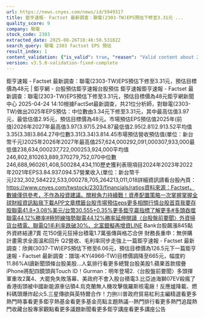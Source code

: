 ```yaml
---
url: https://news.cnyes.com/news/id/5949317
title: 鉅亨速報- Factset 最新調查：聯電(2303-TW)EPS預估下修至3.31元 ...
quality_score: 9
company: 聯電
stock_code: 2303
extracted_date: 2025-08-26T18:46:50.531822
search_query: 聯電 2303 factset EPS 預估
result_index: 1
content_validation: {"is_valid": true, "reason": "Valid content about 2303"}
version: v3.5.0-validation-fixed-complete
---
```


鉅亨速報 - Factset 最新調查：聯電(2303-TW)EPS預估下修至3.31元，預估目標價為48元 | 鉅亨網 - 台股預估‌‌鉅亨速報台股預估 鉅亨速報鉅亨速報 - Factset 最新調查：聯電(2303-TW)EPS預估下修至3.31元，預估目標價為48元鉅亨網新聞中心 2025-04-24 14:10‌根據FactSet最新調查，共21位分析師，對聯電(2303-TW)做出2025年EPS預估：中位數由3.34元下修至3.31元，其中最高估值3.97元，最低估值2.95元，預估目標價為48元。市場預估EPS預估值2025年(前值)2026年2027年最高值3.97(3.97)5.294.87最低值2.95(2.81)2.913.52平均值3.35(3.38)3.864.27中位數3.31(3.34)3.814.45市場預估營收‌預估值(單位：新台幣千元)2025年2026年2027年最高值257,624,000292,091,000307,933,000最低值238,634,000237,722,000253,924,000平均值246,802,810263,889,370279,752,070中位數246,688,960261,408,500284,434,110歷史獲利表現項目2024年2023年2022年2021年EPS3.84.937.094.57營業收入(單位：新台幣千元)232,302,584222,533,000278,705,264213,011,018詳細資訊請看台股內頁：https://www.cnyes.com/twstock/2303/financials/ratios資料來源：Factset，數據僅供參考，不作為投資建議。關稅角力持續戰！資產配置策略一次掌握掌握全球財經資訊點我下載APP文章標籤台股市場預估eps更多相關行情台股首頁我要存股聯電41.8+3.08%美元/台幣30.555+0.35%更多鉅亨贏指標了解更多#多頭吞噬聯電44.12%勝率#極短線強勢聯電44.12%勝率延伸閱讀〈台股盤前要聞〉外資掃貨台積電、聯電Q1毛利率跌破30%、北富銀擬再增資LINE Bank台股飆漲845點 外資終結連7賣 花150億元狂掃台積電1.7萬張傳與格芯合併 財務長重申：無併購計畫需求全面溫和回升 Q2營收、毛利率同步走強‌上一篇鉅亨速報 - Factset 最新調查：欣興(3037-TW)EPS預估下修至6.06元，預估目標價為126.5元下一篇鉅亨速報 - Factset 最新調查：譜瑞-KY(4966-TW)目標價調降至665元，幅度約11.86%‌‌AI讀新聞頭條台股美股...人氣排行看更多總覽台股美股1.蘋果首款摺疊iPhone將配四鏡頭與Touch ID！Gurman：明年登場2.〈台股盤前要聞〉多頭揮軍重攻2萬4、大罷免失敗落幕、美政府不會入股台積電3.比亞迪海獅07EV殺瘋了 香港街頭被中國新能源車佔領4.烏克蘭無人機攻擊俄羅斯核電廠！反應爐降載、燃料碼頭爆炸起火5.三星傳欲與英特爾合作！力拚川普政府貿易紅利‌主編精選看更多‌熱門時事看更多‌‌‌‌‌‌‌‌‌‌‌‌‌‌‌‌‌鉅亨熱基金看更多基金亮點主題熱議‌‌‌‌--‌‌‌‌熱門排行看更多熱門追蹤熱門收藏‌‌‌‌‌‌‌‌‌台股專家觀點看更多議題新聞看更多鉅亨講座看更多講座公告‌‌‌‌‌‌‌‌